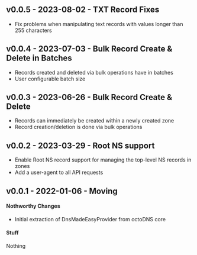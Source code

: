 ## v0.0.5 - 2023-08-02 - TXT Record Fixes

* Fix problems when manipulating text records with values longer than 255 characters

## v0.0.4 - 2023-07-03 - Bulk Record Create & Delete in Batches

* Records created and deleted via bulk operations have in batches
* User configurable batch size

## v0.0.3 - 2023-06-26 - Bulk Record Create & Delete

* Records can immediately be created within a newly created zone
* Record creation/deletion is done via bulk operations

## v0.0.2 - 2023-03-29 - Root NS support

* Enable Root NS record support for managing the top-level NS records in zones
* Add a user-agent to all API requests

## v0.0.1 - 2022-01-06 - Moving

#### Nothworthy Changes

* Initial extraction of DnsMadeEasyProvider from octoDNS core

#### Stuff

Nothing
